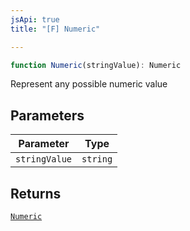 ```yaml
---
jsApi: true
title: "[F] Numeric"

---
```

```ts
function Numeric(stringValue): Numeric
```

Represent any possible numeric value

## Parameters

| Parameter | Type |
| ------ | ------ |
| `stringValue` | `string` |

## Returns

[`Numeric`](../interfaces/Numeric.md)
